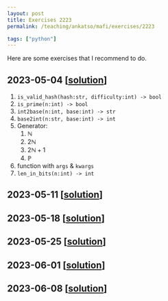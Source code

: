 ```yaml
---
layout: post
title: Exercises 2223
permalink: /teaching/ankatso/mafi/exercises/2223

tags: ["python"]
---
```


Here are some exercises that I recommend to do.

## 2023-05-04 [[solution]({{site.baseurl}}/teaching/ankatso/mafi/exercises/solutions/20230504)]

1. `is_valid_hash(hash:str, difficulty:int) -> bool`
2. `is_prime(n:int) -> bool`
3. `int2base(n:int, base:int) -> str`
4. `base2int(n:str, base:int) -> int`
5. Generator:
   1. $\mathbb{N}$
   2. $2\mathbb{N}$
   3. $2\mathbb{N} + 1$
   4. $\mathbb{P}$
6. function with `args` & `kwargs`
7. `len_in_bits(n:int) -> int`

## 2023-05-11 [[solution]({{site.baseurl}}/teaching/ankatso/mafi/exercises/solutions/20230511)]

## 2023-05-18 [[solution]({{site.baseurl}}/teaching/ankatso/mafi/exercises/solutions/20230518)]

## 2023-05-25 [[solution]({{site.baseurl}}/teaching/ankatso/mafi/exercises/solutions/20230525)]

## 2023-06-01 [[solution]({{site.baseurl}}/teaching/ankatso/mafi/exercises/solutions/20230601)]

## 2023-06-08 [[solution]({{site.baseurl}}/teaching/ankatso/mafi/exercises/solutions/20230608)]
